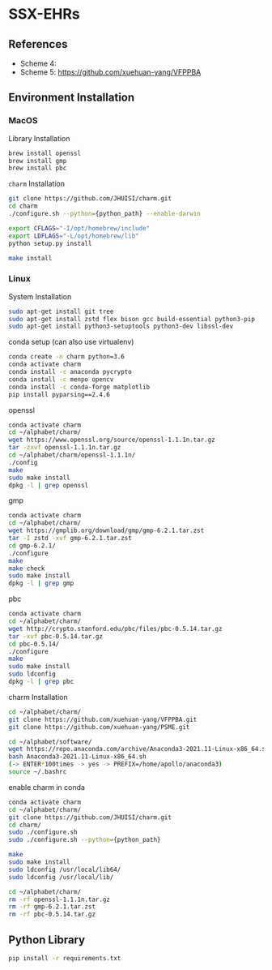 # SSX-EHRs
## References
- Scheme 4: 
- Scheme 5: https://github.com/xuehuan-yang/VFPPBA

## Environment Installation

### MacOS

Library Installation
```bash
brew install openssl
brew install gmp
brew install pbc
```

`charm` Installation

```bash
git clone https://github.com/JHUISI/charm.git
cd charm
./configure.sh --python={python_path} --enable-darwin

export CFLAGS="-I/opt/homebrew/include"
export LDFLAGS="-L/opt/homebrew/lib"
python setup.py install

make install
```

### Linux

System Installation
```bash
sudo apt-get install git tree
sudo apt-get install zstd flex bison gcc build-essential python3-pip
sudo apt-get install python3-setuptools python3-dev libssl-dev
```

conda setup (can also use virtualenv)
```bash
conda create -n charm python=3.6
conda activate charm
conda install -c anaconda pycrypto
conda install -c menpo opencv  
conda install -c conda-forge matplotlib
pip install pyparsing==2.4.6
```

openssl
```bash
conda activate charm
cd ~/alphabet/charm/
wget https://www.openssl.org/source/openssl-1.1.1n.tar.gz
tar -zxvf openssl-1.1.1n.tar.gz
cd ~/alphabet/charm/openssl-1.1.1n/
./config
make 
sudo make install
dpkg -l | grep openssl
```

gmp
```bash
conda activate charm
cd ~/alphabet/charm/
wget https://gmplib.org/download/gmp/gmp-6.2.1.tar.zst
tar -I zstd -xvf gmp-6.2.1.tar.zst
cd gmp-6.2.1/
./configure
make
make check
sudo make install
dpkg -l | grep gmp
```

pbc
```bash
conda activate charm
cd ~/alphabet/charm/
wget http://crypto.stanford.edu/pbc/files/pbc-0.5.14.tar.gz
tar -xvf pbc-0.5.14.tar.gz
cd pbc-0.5.14/
./configure
make
sudo make install
sudo ldconfig
dpkg -l | grep pbc
```

charm Installation 
```bash
cd ~/alphabet/charm/
git clone https://github.com/xuehuan-yang/VFPPBA.git
git clone https://github.com/xuehuan-yang/PSME.git

cd ~/alphabet/software/
wget https://repo.anaconda.com/archive/Anaconda3-2021.11-Linux-x86_64.sh
bash Anaconda3-2021.11-Linux-x86_64.sh 
(-> ENTER*100times -> yes -> PREFIX=/home/apollo/anaconda3)
source ~/.bashrc
```

enable charm in conda
```bash
conda activate charm
cd ~/alphabet/charm/
git clone https://github.com/JHUISI/charm.git
cd charm/
sudo ./configure.sh
sudo ./configure.sh --python={python_path}

make
sudo make install
sudo ldconfig /usr/local/lib64/ 
sudo ldconfig /usr/local/lib/

cd ~/alphabet/charm/
rm -rf openssl-1.1.1n.tar.gz
rm -rf gmp-6.2.1.tar.zst
rm -rf pbc-0.5.14.tar.gz
```

## Python Library

```bash
pip install -r requirements.txt
```

